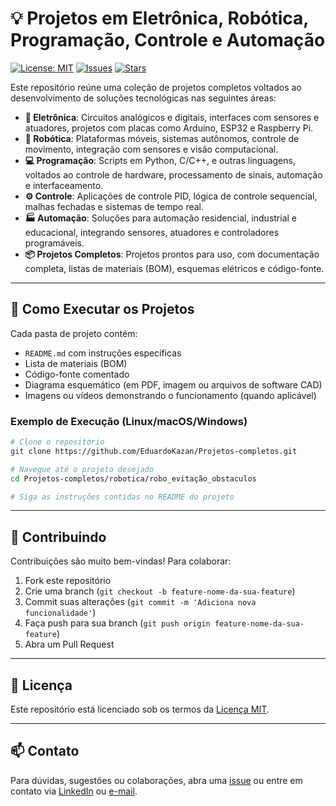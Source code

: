 # 💡 Projetos em Eletrônica, Robótica, Programação, Controle e Automação

[![License: MIT](https://img.shields.io/badge/License-MIT-blue.svg)](LICENSE)
[![Issues](https://img.shields.io/github/issues/EduardoKazan/Projetos-completos)](https://github.com/EduardoKazan/Projetos-completos/issues)
[![Stars](https://img.shields.io/github/stars/EduardoKazan/Projetos-completos)](https://github.com/EduardoKazan/Projetos-completos/stargazers)

Este repositório reúne uma coleção de projetos completos voltados ao desenvolvimento de soluções tecnológicas nas seguintes áreas:

- **🔌 Eletrônica**: Circuitos analógicos e digitais, interfaces com sensores e atuadores, projetos com placas como Arduino, ESP32 e Raspberry Pi.
- **🤖 Robótica**: Plataformas móveis, sistemas autônomos, controle de movimento, integração com sensores e visão computacional.
- **💻 Programação**: Scripts em Python, C/C++, e outras linguagens, voltados ao controle de hardware, processamento de sinais, automação e interfaceamento.
- **⚙️ Controle**: Aplicações de controle PID, lógica de controle sequencial, malhas fechadas e sistemas de tempo real.
- **🏭 Automação**: Soluções para automação residencial, industrial e educacional, integrando sensores, atuadores e controladores programáveis.
- **📦 Projetos Completos**: Projetos prontos para uso, com documentação completa, listas de materiais (BOM), esquemas elétricos e código-fonte.

---

## 🚀 Como Executar os Projetos

Cada pasta de projeto contém:

- `README.md` com instruções específicas
- Lista de materiais (BOM)
- Código-fonte comentado
- Diagrama esquemático (em PDF, imagem ou arquivos de software CAD)
- Imagens ou vídeos demonstrando o funcionamento (quando aplicável)

### Exemplo de Execução (Linux/macOS/Windows)

```bash
# Clone o repositório
git clone https://github.com/EduardoKazan/Projetos-completos.git

# Navegue até o projeto desejado
cd Projetos-completos/robotica/robo_evitação_obstaculos

# Siga as instruções contidas no README do projeto
```

---

## 🙌 Contribuindo

Contribuições são muito bem-vindas! Para colaborar:

1. Fork este repositório
2. Crie uma branch (`git checkout -b feature-nome-da-sua-feature`)
3. Commit suas alterações (`git commit -m 'Adiciona nova funcionalidade'`)
4. Faça push para sua branch (`git push origin feature-nome-da-sua-feature`)
5. Abra um Pull Request

---

## 📜 Licença

Este repositório está licenciado sob os termos da [Licença MIT](LICENSE).

---

## 📫 Contato

Para dúvidas, sugestões ou colaborações, abra uma [issue](https://github.com/EduardoKazan/Projetos-completos/issues) ou entre em contato via [LinkedIn](https://www.linkedin.com/in/eduardokazan) ou [e-mail](mailto:eduardokazan@gmail.com).
